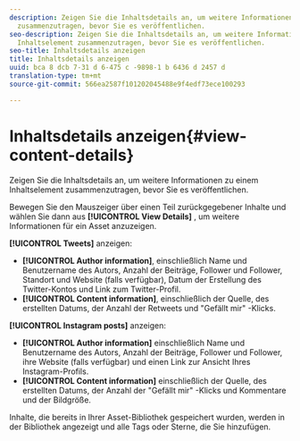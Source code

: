 ```yaml
---
description: Zeigen Sie die Inhaltsdetails an, um weitere Informationen zu einem Inhaltselement
  zusammenzutragen, bevor Sie es veröffentlichen.
seo-description: Zeigen Sie die Inhaltsdetails an, um weitere Informationen zu einem
  Inhaltselement zusammenzutragen, bevor Sie es veröffentlichen.
seo-title: Inhaltsdetails anzeigen
title: Inhaltsdetails anzeigen
uuid: bca 8 dcb 7-31 d 6-475 c -9898-1 b 6436 d 2457 d
translation-type: tm+mt
source-git-commit: 566ea2587f101202045488e9f4edf73ece100293

---
```



# Inhaltsdetails anzeigen{#view-content-details}

Zeigen Sie die Inhaltsdetails an, um weitere Informationen zu einem Inhaltselement zusammenzutragen, bevor Sie es veröffentlichen.

Bewegen Sie den Mauszeiger über einen Teil zurückgegebener Inhalte und wählen Sie dann aus **[!UICONTROL View Details]** , um weitere Informationen für ein Asset anzuzeigen.

**[!UICONTROL Tweets]** anzeigen:

* **[!UICONTROL Author information]**, einschließlich Name und Benutzername des Autors, Anzahl der Beiträge, Follower und Follower, Standort und Website (falls verfügbar), Datum der Erstellung des Twitter-Kontos und Link zum Twitter-Profil.
* **[!UICONTROL Content information]**, einschließlich der Quelle, des erstellten Datums, der Anzahl der Retweets und "Gefällt mir" -Klicks.

**[!UICONTROL Instagram posts]** anzeigen:

* **[!UICONTROL Author information]** einschließlich Name und Benutzername des Autors, Anzahl der Beiträge, Follower und Follower, ihre Website (falls verfügbar) und einen Link zur Ansicht Ihres Instagram-Profils.
* **[!UICONTROL Content information]** einschließlich der Quelle, des erstellten Datums, der Anzahl der "Gefällt mir" -Klicks und Kommentare und der Bildgröße.

Inhalte, die bereits in Ihrer Asset-Bibliothek gespeichert wurden, werden in der Bibliothek angezeigt und alle Tags oder Sterne, die Sie hinzufügen.
